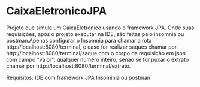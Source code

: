 # CaixaEletronicoJPA

Projeto que simula um CaixaEletrônico usando o framework JPA. Onde suas requisições, após o projeto executar na IDE, são feitas pelo insomnia ou postman.Apenas configurar o Insomnia para chamar a rota http://localhost:8080/terminal, e caso for realizar saques chamar por http://localhost:8080/terminal/saque com o corpo da requisição em json com campo "valor": qualquer número inteiro, senão se for puxar o extrato chamar por http://localhost:8080/terminal/extrato.

Requisitos:
IDE com framework JPA 
Insominia ou postman
